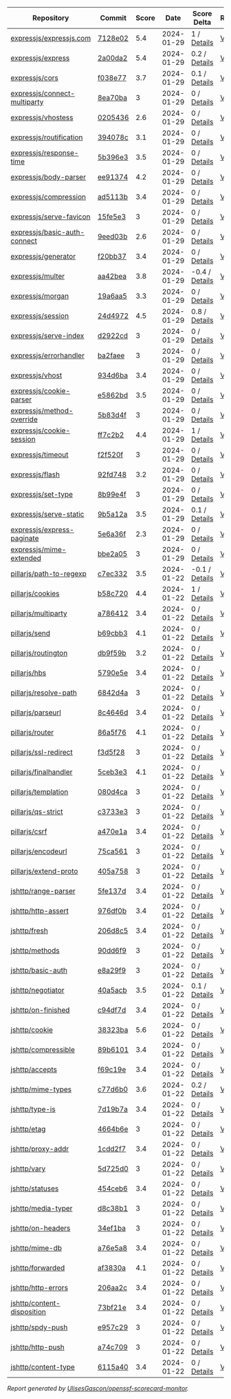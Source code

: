 <!-- OPENSSF-SCORECARD-MONITOR:START -->

| Repository | Commit | Score | Date | Score Delta | Report | StepSecurity |
| -- | -- | -- | -- | -- | -- | -- |
| [expressjs/expressjs.com](https://github.com/expressjs/expressjs.com) | [7128e02](https://github.com/expressjs/expressjs.com/commit/7128e0276ef264c0a729202723d6bde8ff92d8dc) | 5.4 | 2024-01-29 | 1 / [Details](https://kooltheba.github.io/openssf-scorecard-api-visualizer/#/projects/github.com/expressjs/expressjs.com/compare/22e1ae0e5c296f2999aaee2e6a11fde32bd7c4c5/7128e0276ef264c0a729202723d6bde8ff92d8dc) | [View](https://kooltheba.github.io/openssf-scorecard-api-visualizer/#/projects/github.com/expressjs/expressjs.com/commit/7128e0276ef264c0a729202723d6bde8ff92d8dc) | [Fix it](https://app.stepsecurity.io/securerepo?repo=expressjs/expressjs.com) |
| [expressjs/express](https://github.com/expressjs/express) | [2a00da2](https://github.com/expressjs/express/commit/2a00da2067b7017f769c9100205a2a5f267a884b) | 5.4 | 2024-01-29 | 0.2 / [Details](https://kooltheba.github.io/openssf-scorecard-api-visualizer/#/projects/github.com/expressjs/express/compare/2a00da2067b7017f769c9100205a2a5f267a884b/2a00da2067b7017f769c9100205a2a5f267a884b) | [View](https://kooltheba.github.io/openssf-scorecard-api-visualizer/#/projects/github.com/expressjs/express/commit/2a00da2067b7017f769c9100205a2a5f267a884b) | [Fix it](https://app.stepsecurity.io/securerepo?repo=expressjs/express) |
| [expressjs/cors](https://github.com/expressjs/cors) | [f038e77](https://github.com/expressjs/cors/commit/f038e7722838fd83935674aa8c5bf452766741fb) | 3.7 | 2024-01-29 | 0.1 / [Details](https://kooltheba.github.io/openssf-scorecard-api-visualizer/#/projects/github.com/expressjs/cors/compare/f038e7722838fd83935674aa8c5bf452766741fb/f038e7722838fd83935674aa8c5bf452766741fb) | [View](https://kooltheba.github.io/openssf-scorecard-api-visualizer/#/projects/github.com/expressjs/cors/commit/f038e7722838fd83935674aa8c5bf452766741fb) | [Fix it](https://app.stepsecurity.io/securerepo?repo=expressjs/cors) |
| [expressjs/connect-multiparty](https://github.com/expressjs/connect-multiparty) | [8ea70ba](https://github.com/expressjs/connect-multiparty/commit/8ea70ba187673075148d10d7aa80fc113177567a) | 3 | 2024-01-29 | 0 / [Details](https://kooltheba.github.io/openssf-scorecard-api-visualizer/#/projects/github.com/expressjs/connect-multiparty/compare/8ea70ba187673075148d10d7aa80fc113177567a/8ea70ba187673075148d10d7aa80fc113177567a) | [View](https://kooltheba.github.io/openssf-scorecard-api-visualizer/#/projects/github.com/expressjs/connect-multiparty/commit/8ea70ba187673075148d10d7aa80fc113177567a) | [Fix it](https://app.stepsecurity.io/securerepo?repo=expressjs/connect-multiparty) |
| [expressjs/vhostess](https://github.com/expressjs/vhostess) | [0205436](https://github.com/expressjs/vhostess/commit/0205436e583dab87309b4f1c4de8dc5def338021) | 2.6 | 2024-01-29 | 0 / [Details](https://kooltheba.github.io/openssf-scorecard-api-visualizer/#/projects/github.com/expressjs/vhostess/compare/0205436e583dab87309b4f1c4de8dc5def338021/0205436e583dab87309b4f1c4de8dc5def338021) | [View](https://kooltheba.github.io/openssf-scorecard-api-visualizer/#/projects/github.com/expressjs/vhostess/commit/0205436e583dab87309b4f1c4de8dc5def338021) | [Fix it](https://app.stepsecurity.io/securerepo?repo=expressjs/vhostess) |
| [expressjs/routification](https://github.com/expressjs/routification) | [394078c](https://github.com/expressjs/routification/commit/394078c1844be7dea9a6c9830490204b708e4422) | 3.1 | 2024-01-29 | 0 / [Details](https://kooltheba.github.io/openssf-scorecard-api-visualizer/#/projects/github.com/expressjs/routification/compare/394078c1844be7dea9a6c9830490204b708e4422/394078c1844be7dea9a6c9830490204b708e4422) | [View](https://kooltheba.github.io/openssf-scorecard-api-visualizer/#/projects/github.com/expressjs/routification/commit/394078c1844be7dea9a6c9830490204b708e4422) | [Fix it](https://app.stepsecurity.io/securerepo?repo=expressjs/routification) |
| [expressjs/response-time](https://github.com/expressjs/response-time) | [5b396e3](https://github.com/expressjs/response-time/commit/5b396e3c87420bdc5a1bd283495de54d4ded4abf) | 3.5 | 2024-01-29 | 0 / [Details](https://kooltheba.github.io/openssf-scorecard-api-visualizer/#/projects/github.com/expressjs/response-time/compare/5b396e3c87420bdc5a1bd283495de54d4ded4abf/5b396e3c87420bdc5a1bd283495de54d4ded4abf) | [View](https://kooltheba.github.io/openssf-scorecard-api-visualizer/#/projects/github.com/expressjs/response-time/commit/5b396e3c87420bdc5a1bd283495de54d4ded4abf) | [Fix it](https://app.stepsecurity.io/securerepo?repo=expressjs/response-time) |
| [expressjs/body-parser](https://github.com/expressjs/body-parser) | [ee91374](https://github.com/expressjs/body-parser/commit/ee91374eae1555af679550b1d2fb5697d9924109) | 4.2 | 2024-01-29 | 0 / [Details](https://kooltheba.github.io/openssf-scorecard-api-visualizer/#/projects/github.com/expressjs/body-parser/compare/ee91374eae1555af679550b1d2fb5697d9924109/ee91374eae1555af679550b1d2fb5697d9924109) | [View](https://kooltheba.github.io/openssf-scorecard-api-visualizer/#/projects/github.com/expressjs/body-parser/commit/ee91374eae1555af679550b1d2fb5697d9924109) | [Fix it](https://app.stepsecurity.io/securerepo?repo=expressjs/body-parser) |
| [expressjs/compression](https://github.com/expressjs/compression) | [ad5113b](https://github.com/expressjs/compression/commit/ad5113b98cafe1382a0ece30bb4673707ac59ce7) | 3.4 | 2024-01-29 | 0 / [Details](https://kooltheba.github.io/openssf-scorecard-api-visualizer/#/projects/github.com/expressjs/compression/compare/ad5113b98cafe1382a0ece30bb4673707ac59ce7/ad5113b98cafe1382a0ece30bb4673707ac59ce7) | [View](https://kooltheba.github.io/openssf-scorecard-api-visualizer/#/projects/github.com/expressjs/compression/commit/ad5113b98cafe1382a0ece30bb4673707ac59ce7) | [Fix it](https://app.stepsecurity.io/securerepo?repo=expressjs/compression) |
| [expressjs/serve-favicon](https://github.com/expressjs/serve-favicon) | [15fe5e3](https://github.com/expressjs/serve-favicon/commit/15fe5e3837cef1e88cb4d1112bc2a23674b4834b) | 3 | 2024-01-29 | 0 / [Details](https://kooltheba.github.io/openssf-scorecard-api-visualizer/#/projects/github.com/expressjs/serve-favicon/compare/15fe5e3837cef1e88cb4d1112bc2a23674b4834b/15fe5e3837cef1e88cb4d1112bc2a23674b4834b) | [View](https://kooltheba.github.io/openssf-scorecard-api-visualizer/#/projects/github.com/expressjs/serve-favicon/commit/15fe5e3837cef1e88cb4d1112bc2a23674b4834b) | [Fix it](https://app.stepsecurity.io/securerepo?repo=expressjs/serve-favicon) |
| [expressjs/basic-auth-connect](https://github.com/expressjs/basic-auth-connect) | [9eed03b](https://github.com/expressjs/basic-auth-connect/commit/9eed03bf5edd5fb730d07cc5af0875d4dcf8bd19) | 2.6 | 2024-01-29 | 0 / [Details](https://kooltheba.github.io/openssf-scorecard-api-visualizer/#/projects/github.com/expressjs/basic-auth-connect/compare/9eed03bf5edd5fb730d07cc5af0875d4dcf8bd19/9eed03bf5edd5fb730d07cc5af0875d4dcf8bd19) | [View](https://kooltheba.github.io/openssf-scorecard-api-visualizer/#/projects/github.com/expressjs/basic-auth-connect/commit/9eed03bf5edd5fb730d07cc5af0875d4dcf8bd19) | [Fix it](https://app.stepsecurity.io/securerepo?repo=expressjs/basic-auth-connect) |
| [expressjs/generator](https://github.com/expressjs/generator) | [f20bb37](https://github.com/expressjs/generator/commit/f20bb379dd5bfb6e0f29996de83a271827c396d0) | 3.4 | 2024-01-29 | 0 / [Details](https://kooltheba.github.io/openssf-scorecard-api-visualizer/#/projects/github.com/expressjs/generator/compare/f20bb379dd5bfb6e0f29996de83a271827c396d0/f20bb379dd5bfb6e0f29996de83a271827c396d0) | [View](https://kooltheba.github.io/openssf-scorecard-api-visualizer/#/projects/github.com/expressjs/generator/commit/f20bb379dd5bfb6e0f29996de83a271827c396d0) | [Fix it](https://app.stepsecurity.io/securerepo?repo=expressjs/generator) |
| [expressjs/multer](https://github.com/expressjs/multer) | [aa42bea](https://github.com/expressjs/multer/commit/aa42bea6ac7d0cb8fcb279b15a7278cda805dc63) | 3.8 | 2024-01-29 | -0.4 / [Details](https://kooltheba.github.io/openssf-scorecard-api-visualizer/#/projects/github.com/expressjs/multer/compare/aa42bea6ac7d0cb8fcb279b15a7278cda805dc63/aa42bea6ac7d0cb8fcb279b15a7278cda805dc63) | [View](https://kooltheba.github.io/openssf-scorecard-api-visualizer/#/projects/github.com/expressjs/multer/commit/aa42bea6ac7d0cb8fcb279b15a7278cda805dc63) | [Fix it](https://app.stepsecurity.io/securerepo?repo=expressjs/multer) |
| [expressjs/morgan](https://github.com/expressjs/morgan) | [19a6aa5](https://github.com/expressjs/morgan/commit/19a6aa5369220b522e9dac007975ee66b1c38283) | 3.3 | 2024-01-29 | 0 / [Details](https://kooltheba.github.io/openssf-scorecard-api-visualizer/#/projects/github.com/expressjs/morgan/compare/19a6aa5369220b522e9dac007975ee66b1c38283/19a6aa5369220b522e9dac007975ee66b1c38283) | [View](https://kooltheba.github.io/openssf-scorecard-api-visualizer/#/projects/github.com/expressjs/morgan/commit/19a6aa5369220b522e9dac007975ee66b1c38283) | [Fix it](https://app.stepsecurity.io/securerepo?repo=expressjs/morgan) |
| [expressjs/session](https://github.com/expressjs/session) | [24d4972](https://github.com/expressjs/session/commit/24d4972764d2c962f806c38357f257cf97081009) | 4.5 | 2024-01-29 | 0.8 / [Details](https://kooltheba.github.io/openssf-scorecard-api-visualizer/#/projects/github.com/expressjs/session/compare/1010fadc2f071ddf2add94235d72224cf65159c6/24d4972764d2c962f806c38357f257cf97081009) | [View](https://kooltheba.github.io/openssf-scorecard-api-visualizer/#/projects/github.com/expressjs/session/commit/24d4972764d2c962f806c38357f257cf97081009) | [Fix it](https://app.stepsecurity.io/securerepo?repo=expressjs/session) |
| [expressjs/serve-index](https://github.com/expressjs/serve-index) | [d2922cd](https://github.com/expressjs/serve-index/commit/d2922cd872f8038d4d4c60d936954c35200cfbad) | 3 | 2024-01-29 | 0 / [Details](https://kooltheba.github.io/openssf-scorecard-api-visualizer/#/projects/github.com/expressjs/serve-index/compare/d2922cd872f8038d4d4c60d936954c35200cfbad/d2922cd872f8038d4d4c60d936954c35200cfbad) | [View](https://kooltheba.github.io/openssf-scorecard-api-visualizer/#/projects/github.com/expressjs/serve-index/commit/d2922cd872f8038d4d4c60d936954c35200cfbad) | [Fix it](https://app.stepsecurity.io/securerepo?repo=expressjs/serve-index) |
| [expressjs/errorhandler](https://github.com/expressjs/errorhandler) | [ba2faee](https://github.com/expressjs/errorhandler/commit/ba2faeec66e8feaa8028c2adeb45b9ca03b70664) | 3 | 2024-01-29 | 0 / [Details](https://kooltheba.github.io/openssf-scorecard-api-visualizer/#/projects/github.com/expressjs/errorhandler/compare/ba2faeec66e8feaa8028c2adeb45b9ca03b70664/ba2faeec66e8feaa8028c2adeb45b9ca03b70664) | [View](https://kooltheba.github.io/openssf-scorecard-api-visualizer/#/projects/github.com/expressjs/errorhandler/commit/ba2faeec66e8feaa8028c2adeb45b9ca03b70664) | [Fix it](https://app.stepsecurity.io/securerepo?repo=expressjs/errorhandler) |
| [expressjs/vhost](https://github.com/expressjs/vhost) | [934d6ba](https://github.com/expressjs/vhost/commit/934d6ba704eaa0e42033d274044182ce5cb8bd76) | 3.4 | 2024-01-29 | 0 / [Details](https://kooltheba.github.io/openssf-scorecard-api-visualizer/#/projects/github.com/expressjs/vhost/compare/934d6ba704eaa0e42033d274044182ce5cb8bd76/934d6ba704eaa0e42033d274044182ce5cb8bd76) | [View](https://kooltheba.github.io/openssf-scorecard-api-visualizer/#/projects/github.com/expressjs/vhost/commit/934d6ba704eaa0e42033d274044182ce5cb8bd76) | [Fix it](https://app.stepsecurity.io/securerepo?repo=expressjs/vhost) |
| [expressjs/cookie-parser](https://github.com/expressjs/cookie-parser) | [e5862bd](https://github.com/expressjs/cookie-parser/commit/e5862bdb0c1130450a5b50bc07719becf0ab8c81) | 3.5 | 2024-01-29 | 0 / [Details](https://kooltheba.github.io/openssf-scorecard-api-visualizer/#/projects/github.com/expressjs/cookie-parser/compare/e5862bdb0c1130450a5b50bc07719becf0ab8c81/e5862bdb0c1130450a5b50bc07719becf0ab8c81) | [View](https://kooltheba.github.io/openssf-scorecard-api-visualizer/#/projects/github.com/expressjs/cookie-parser/commit/e5862bdb0c1130450a5b50bc07719becf0ab8c81) | [Fix it](https://app.stepsecurity.io/securerepo?repo=expressjs/cookie-parser) |
| [expressjs/method-override](https://github.com/expressjs/method-override) | [5b83d4f](https://github.com/expressjs/method-override/commit/5b83d4f0dc3db414df6c7e4a5da93dec170153de) | 3 | 2024-01-29 | 0 / [Details](https://kooltheba.github.io/openssf-scorecard-api-visualizer/#/projects/github.com/expressjs/method-override/compare/5b83d4f0dc3db414df6c7e4a5da93dec170153de/5b83d4f0dc3db414df6c7e4a5da93dec170153de) | [View](https://kooltheba.github.io/openssf-scorecard-api-visualizer/#/projects/github.com/expressjs/method-override/commit/5b83d4f0dc3db414df6c7e4a5da93dec170153de) | [Fix it](https://app.stepsecurity.io/securerepo?repo=expressjs/method-override) |
| [expressjs/cookie-session](https://github.com/expressjs/cookie-session) | [ff7c2b2](https://github.com/expressjs/cookie-session/commit/ff7c2b2a9ec223632f83b0eb67a1bd2498d044bd) | 4.4 | 2024-01-29 | 1 / [Details](https://kooltheba.github.io/openssf-scorecard-api-visualizer/#/projects/github.com/expressjs/cookie-session/compare/ff64e84ea38f94ed7cfa683392d083b680e5e728/ff7c2b2a9ec223632f83b0eb67a1bd2498d044bd) | [View](https://kooltheba.github.io/openssf-scorecard-api-visualizer/#/projects/github.com/expressjs/cookie-session/commit/ff7c2b2a9ec223632f83b0eb67a1bd2498d044bd) | [Fix it](https://app.stepsecurity.io/securerepo?repo=expressjs/cookie-session) |
| [expressjs/timeout](https://github.com/expressjs/timeout) | [f2f520f](https://github.com/expressjs/timeout/commit/f2f520f335f2f2ae255d4778e908e8d38e3a4e68) | 3 | 2024-01-29 | 0 / [Details](https://kooltheba.github.io/openssf-scorecard-api-visualizer/#/projects/github.com/expressjs/timeout/compare/f2f520f335f2f2ae255d4778e908e8d38e3a4e68/f2f520f335f2f2ae255d4778e908e8d38e3a4e68) | [View](https://kooltheba.github.io/openssf-scorecard-api-visualizer/#/projects/github.com/expressjs/timeout/commit/f2f520f335f2f2ae255d4778e908e8d38e3a4e68) | [Fix it](https://app.stepsecurity.io/securerepo?repo=expressjs/timeout) |
| [expressjs/flash](https://github.com/expressjs/flash) | [92fd748](https://github.com/expressjs/flash/commit/92fd748feb60c9a277622ce75ef7091735796af9) | 3.2 | 2024-01-29 | 0 / [Details](https://kooltheba.github.io/openssf-scorecard-api-visualizer/#/projects/github.com/expressjs/flash/compare/92fd748feb60c9a277622ce75ef7091735796af9/92fd748feb60c9a277622ce75ef7091735796af9) | [View](https://kooltheba.github.io/openssf-scorecard-api-visualizer/#/projects/github.com/expressjs/flash/commit/92fd748feb60c9a277622ce75ef7091735796af9) | [Fix it](https://app.stepsecurity.io/securerepo?repo=expressjs/flash) |
| [expressjs/set-type](https://github.com/expressjs/set-type) | [8b99e4f](https://github.com/expressjs/set-type/commit/8b99e4f2719b53974e15ad88e267ba08b569f65f) | 3 | 2024-01-29 | 0 / [Details](https://kooltheba.github.io/openssf-scorecard-api-visualizer/#/projects/github.com/expressjs/set-type/compare/8b99e4f2719b53974e15ad88e267ba08b569f65f/8b99e4f2719b53974e15ad88e267ba08b569f65f) | [View](https://kooltheba.github.io/openssf-scorecard-api-visualizer/#/projects/github.com/expressjs/set-type/commit/8b99e4f2719b53974e15ad88e267ba08b569f65f) | [Fix it](https://app.stepsecurity.io/securerepo?repo=expressjs/set-type) |
| [expressjs/serve-static](https://github.com/expressjs/serve-static) | [9b5a12a](https://github.com/expressjs/serve-static/commit/9b5a12a76f4d70530d2d2a8c7742e9158ed3c0a4) | 3.5 | 2024-01-29 | 0.1 / [Details](https://kooltheba.github.io/openssf-scorecard-api-visualizer/#/projects/github.com/expressjs/serve-static/compare/9b5a12a76f4d70530d2d2a8c7742e9158ed3c0a4/9b5a12a76f4d70530d2d2a8c7742e9158ed3c0a4) | [View](https://kooltheba.github.io/openssf-scorecard-api-visualizer/#/projects/github.com/expressjs/serve-static/commit/9b5a12a76f4d70530d2d2a8c7742e9158ed3c0a4) | [Fix it](https://app.stepsecurity.io/securerepo?repo=expressjs/serve-static) |
| [expressjs/express-paginate](https://github.com/expressjs/express-paginate) | [5e6a36f](https://github.com/expressjs/express-paginate/commit/5e6a36f1d21f1af2a29ab9b1dd5fae9a604dd78c) | 2.3 | 2024-01-29 | 0 / [Details](https://kooltheba.github.io/openssf-scorecard-api-visualizer/#/projects/github.com/expressjs/express-paginate/compare/5e6a36f1d21f1af2a29ab9b1dd5fae9a604dd78c/5e6a36f1d21f1af2a29ab9b1dd5fae9a604dd78c) | [View](https://kooltheba.github.io/openssf-scorecard-api-visualizer/#/projects/github.com/expressjs/express-paginate/commit/5e6a36f1d21f1af2a29ab9b1dd5fae9a604dd78c) | [Fix it](https://app.stepsecurity.io/securerepo?repo=expressjs/express-paginate) |
| [expressjs/mime-extended](https://github.com/expressjs/mime-extended) | [bbe2a05](https://github.com/expressjs/mime-extended/commit/bbe2a050014cf83a7ae9d1b28ff85bac9e1fdb53) | 3 | 2024-01-29 | 0 / [Details](https://kooltheba.github.io/openssf-scorecard-api-visualizer/#/projects/github.com/expressjs/mime-extended/compare/bbe2a050014cf83a7ae9d1b28ff85bac9e1fdb53/bbe2a050014cf83a7ae9d1b28ff85bac9e1fdb53) | [View](https://kooltheba.github.io/openssf-scorecard-api-visualizer/#/projects/github.com/expressjs/mime-extended/commit/bbe2a050014cf83a7ae9d1b28ff85bac9e1fdb53) | [Fix it](https://app.stepsecurity.io/securerepo?repo=expressjs/mime-extended) |
| [pillarjs/path-to-regexp](https://github.com/pillarjs/path-to-regexp) | [c7ec332](https://github.com/pillarjs/path-to-regexp/commit/c7ec332e87d8560673884d5629e1cb23cb03cb87) | 3.5 | 2024-01-22 | -0.1 / [Details](https://kooltheba.github.io/openssf-scorecard-api-visualizer/#/projects/github.com/pillarjs/path-to-regexp/compare/c7ec332e87d8560673884d5629e1cb23cb03cb87/c7ec332e87d8560673884d5629e1cb23cb03cb87) | [View](https://kooltheba.github.io/openssf-scorecard-api-visualizer/#/projects/github.com/pillarjs/path-to-regexp/commit/c7ec332e87d8560673884d5629e1cb23cb03cb87) | [Fix it](https://app.stepsecurity.io/securerepo?repo=pillarjs/path-to-regexp) |
| [pillarjs/cookies](https://github.com/pillarjs/cookies) | [b58c720](https://github.com/pillarjs/cookies/commit/b58c7207bb80a900f8db527bc847b4e0a8d49009) | 4.4 | 2024-01-22 | 1 / [Details](https://kooltheba.github.io/openssf-scorecard-api-visualizer/#/projects/github.com/pillarjs/cookies/compare/98a7556ef73bf376b26d51a416ae2b4645f34cd7/b58c7207bb80a900f8db527bc847b4e0a8d49009) | [View](https://kooltheba.github.io/openssf-scorecard-api-visualizer/#/projects/github.com/pillarjs/cookies/commit/b58c7207bb80a900f8db527bc847b4e0a8d49009) | [Fix it](https://app.stepsecurity.io/securerepo?repo=pillarjs/cookies) |
| [pillarjs/multiparty](https://github.com/pillarjs/multiparty) | [a786412](https://github.com/pillarjs/multiparty/commit/a786412b1c959cd2fef9190f778f599a8c059f3a) | 3.4 | 2024-01-22 | 0 / [Details](https://kooltheba.github.io/openssf-scorecard-api-visualizer/#/projects/github.com/pillarjs/multiparty/compare/a786412b1c959cd2fef9190f778f599a8c059f3a/a786412b1c959cd2fef9190f778f599a8c059f3a) | [View](https://kooltheba.github.io/openssf-scorecard-api-visualizer/#/projects/github.com/pillarjs/multiparty/commit/a786412b1c959cd2fef9190f778f599a8c059f3a) | [Fix it](https://app.stepsecurity.io/securerepo?repo=pillarjs/multiparty) |
| [pillarjs/send](https://github.com/pillarjs/send) | [b69cbb3](https://github.com/pillarjs/send/commit/b69cbb3dc4c09c37917d08a4c13fcd1bac97ade5) | 4.1 | 2024-01-22 | 0 / [Details](https://kooltheba.github.io/openssf-scorecard-api-visualizer/#/projects/github.com/pillarjs/send/compare/b69cbb3dc4c09c37917d08a4c13fcd1bac97ade5/b69cbb3dc4c09c37917d08a4c13fcd1bac97ade5) | [View](https://kooltheba.github.io/openssf-scorecard-api-visualizer/#/projects/github.com/pillarjs/send/commit/b69cbb3dc4c09c37917d08a4c13fcd1bac97ade5) | [Fix it](https://app.stepsecurity.io/securerepo?repo=pillarjs/send) |
| [pillarjs/routington](https://github.com/pillarjs/routington) | [db9f59b](https://github.com/pillarjs/routington/commit/db9f59bf21cb2a5f2f9cb8e3215edbf4654d0faa) | 3.2 | 2024-01-22 | 0 / [Details](https://kooltheba.github.io/openssf-scorecard-api-visualizer/#/projects/github.com/pillarjs/routington/compare/db9f59bf21cb2a5f2f9cb8e3215edbf4654d0faa/db9f59bf21cb2a5f2f9cb8e3215edbf4654d0faa) | [View](https://kooltheba.github.io/openssf-scorecard-api-visualizer/#/projects/github.com/pillarjs/routington/commit/db9f59bf21cb2a5f2f9cb8e3215edbf4654d0faa) | [Fix it](https://app.stepsecurity.io/securerepo?repo=pillarjs/routington) |
| [pillarjs/hbs](https://github.com/pillarjs/hbs) | [5790e5e](https://github.com/pillarjs/hbs/commit/5790e5e1debc3990ee17b9cb26edfb95ac75ae41) | 3.4 | 2024-01-22 | 0 / [Details](https://kooltheba.github.io/openssf-scorecard-api-visualizer/#/projects/github.com/pillarjs/hbs/compare/5790e5e1debc3990ee17b9cb26edfb95ac75ae41/5790e5e1debc3990ee17b9cb26edfb95ac75ae41) | [View](https://kooltheba.github.io/openssf-scorecard-api-visualizer/#/projects/github.com/pillarjs/hbs/commit/5790e5e1debc3990ee17b9cb26edfb95ac75ae41) | [Fix it](https://app.stepsecurity.io/securerepo?repo=pillarjs/hbs) |
| [pillarjs/resolve-path](https://github.com/pillarjs/resolve-path) | [6842d4a](https://github.com/pillarjs/resolve-path/commit/6842d4a5ffaca3bb4b80c136ff47dd3a6a6c420c) | 3 | 2024-01-22 | 0 / [Details](https://kooltheba.github.io/openssf-scorecard-api-visualizer/#/projects/github.com/pillarjs/resolve-path/compare/6842d4a5ffaca3bb4b80c136ff47dd3a6a6c420c/6842d4a5ffaca3bb4b80c136ff47dd3a6a6c420c) | [View](https://kooltheba.github.io/openssf-scorecard-api-visualizer/#/projects/github.com/pillarjs/resolve-path/commit/6842d4a5ffaca3bb4b80c136ff47dd3a6a6c420c) | [Fix it](https://app.stepsecurity.io/securerepo?repo=pillarjs/resolve-path) |
| [pillarjs/parseurl](https://github.com/pillarjs/parseurl) | [8c4646d](https://github.com/pillarjs/parseurl/commit/8c4646db401673554228635b40fe104b0ed18fae) | 3.4 | 2024-01-22 | 0 / [Details](https://kooltheba.github.io/openssf-scorecard-api-visualizer/#/projects/github.com/pillarjs/parseurl/compare/8c4646db401673554228635b40fe104b0ed18fae/8c4646db401673554228635b40fe104b0ed18fae) | [View](https://kooltheba.github.io/openssf-scorecard-api-visualizer/#/projects/github.com/pillarjs/parseurl/commit/8c4646db401673554228635b40fe104b0ed18fae) | [Fix it](https://app.stepsecurity.io/securerepo?repo=pillarjs/parseurl) |
| [pillarjs/router](https://github.com/pillarjs/router) | [86a5f76](https://github.com/pillarjs/router/commit/86a5f765838d863419c75e80a4f1dda9759657b7) | 4.1 | 2024-01-22 | 0 / [Details](https://kooltheba.github.io/openssf-scorecard-api-visualizer/#/projects/github.com/pillarjs/router/compare/86a5f765838d863419c75e80a4f1dda9759657b7/86a5f765838d863419c75e80a4f1dda9759657b7) | [View](https://kooltheba.github.io/openssf-scorecard-api-visualizer/#/projects/github.com/pillarjs/router/commit/86a5f765838d863419c75e80a4f1dda9759657b7) | [Fix it](https://app.stepsecurity.io/securerepo?repo=pillarjs/router) |
| [pillarjs/ssl-redirect](https://github.com/pillarjs/ssl-redirect) | [f3d5f28](https://github.com/pillarjs/ssl-redirect/commit/f3d5f286c795c7a04a5eddc92a8841c1e5fe57e2) | 3 | 2024-01-22 | 0 / [Details](https://kooltheba.github.io/openssf-scorecard-api-visualizer/#/projects/github.com/pillarjs/ssl-redirect/compare/f3d5f286c795c7a04a5eddc92a8841c1e5fe57e2/f3d5f286c795c7a04a5eddc92a8841c1e5fe57e2) | [View](https://kooltheba.github.io/openssf-scorecard-api-visualizer/#/projects/github.com/pillarjs/ssl-redirect/commit/f3d5f286c795c7a04a5eddc92a8841c1e5fe57e2) | [Fix it](https://app.stepsecurity.io/securerepo?repo=pillarjs/ssl-redirect) |
| [pillarjs/finalhandler](https://github.com/pillarjs/finalhandler) | [5ceb3e3](https://github.com/pillarjs/finalhandler/commit/5ceb3e3e2482404cb71e9810bd10a422fe748f20) | 4.1 | 2024-01-22 | 0 / [Details](https://kooltheba.github.io/openssf-scorecard-api-visualizer/#/projects/github.com/pillarjs/finalhandler/compare/5ceb3e3e2482404cb71e9810bd10a422fe748f20/5ceb3e3e2482404cb71e9810bd10a422fe748f20) | [View](https://kooltheba.github.io/openssf-scorecard-api-visualizer/#/projects/github.com/pillarjs/finalhandler/commit/5ceb3e3e2482404cb71e9810bd10a422fe748f20) | [Fix it](https://app.stepsecurity.io/securerepo?repo=pillarjs/finalhandler) |
| [pillarjs/templation](https://github.com/pillarjs/templation) | [080d4ca](https://github.com/pillarjs/templation/commit/080d4ca68dadb7c4b469cf887729a9c59e026946) | 3 | 2024-01-22 | 0 / [Details](https://kooltheba.github.io/openssf-scorecard-api-visualizer/#/projects/github.com/pillarjs/templation/compare/080d4ca68dadb7c4b469cf887729a9c59e026946/080d4ca68dadb7c4b469cf887729a9c59e026946) | [View](https://kooltheba.github.io/openssf-scorecard-api-visualizer/#/projects/github.com/pillarjs/templation/commit/080d4ca68dadb7c4b469cf887729a9c59e026946) | [Fix it](https://app.stepsecurity.io/securerepo?repo=pillarjs/templation) |
| [pillarjs/qs-strict](https://github.com/pillarjs/qs-strict) | [c3733e3](https://github.com/pillarjs/qs-strict/commit/c3733e39af50c4b52922e93252b765d1e5da54de) | 3 | 2024-01-22 | 0 / [Details](https://kooltheba.github.io/openssf-scorecard-api-visualizer/#/projects/github.com/pillarjs/qs-strict/compare/c3733e39af50c4b52922e93252b765d1e5da54de/c3733e39af50c4b52922e93252b765d1e5da54de) | [View](https://kooltheba.github.io/openssf-scorecard-api-visualizer/#/projects/github.com/pillarjs/qs-strict/commit/c3733e39af50c4b52922e93252b765d1e5da54de) | [Fix it](https://app.stepsecurity.io/securerepo?repo=pillarjs/qs-strict) |
| [pillarjs/csrf](https://github.com/pillarjs/csrf) | [a470e1a](https://github.com/pillarjs/csrf/commit/a470e1a6f789f2d8648301b23f22874559309e3a) | 3.4 | 2024-01-22 | 0 / [Details](https://kooltheba.github.io/openssf-scorecard-api-visualizer/#/projects/github.com/pillarjs/csrf/compare/a470e1a6f789f2d8648301b23f22874559309e3a/a470e1a6f789f2d8648301b23f22874559309e3a) | [View](https://kooltheba.github.io/openssf-scorecard-api-visualizer/#/projects/github.com/pillarjs/csrf/commit/a470e1a6f789f2d8648301b23f22874559309e3a) | [Fix it](https://app.stepsecurity.io/securerepo?repo=pillarjs/csrf) |
| [pillarjs/encodeurl](https://github.com/pillarjs/encodeurl) | [75ca561](https://github.com/pillarjs/encodeurl/commit/75ca5615c322ce8ee626e1c4de4d65f6e7d489f6) | 3 | 2024-01-22 | 0 / [Details](https://kooltheba.github.io/openssf-scorecard-api-visualizer/#/projects/github.com/pillarjs/encodeurl/compare/75ca5615c322ce8ee626e1c4de4d65f6e7d489f6/75ca5615c322ce8ee626e1c4de4d65f6e7d489f6) | [View](https://kooltheba.github.io/openssf-scorecard-api-visualizer/#/projects/github.com/pillarjs/encodeurl/commit/75ca5615c322ce8ee626e1c4de4d65f6e7d489f6) | [Fix it](https://app.stepsecurity.io/securerepo?repo=pillarjs/encodeurl) |
| [pillarjs/extend-proto](https://github.com/pillarjs/extend-proto) | [405a758](https://github.com/pillarjs/extend-proto/commit/405a758829149480e6b2e9ba5e57d929587a1d7f) | 3 | 2024-01-22 | 0 / [Details](https://kooltheba.github.io/openssf-scorecard-api-visualizer/#/projects/github.com/pillarjs/extend-proto/compare/405a758829149480e6b2e9ba5e57d929587a1d7f/405a758829149480e6b2e9ba5e57d929587a1d7f) | [View](https://kooltheba.github.io/openssf-scorecard-api-visualizer/#/projects/github.com/pillarjs/extend-proto/commit/405a758829149480e6b2e9ba5e57d929587a1d7f) | [Fix it](https://app.stepsecurity.io/securerepo?repo=pillarjs/extend-proto) |
| [jshttp/range-parser](https://github.com/jshttp/range-parser) | [5fe137d](https://github.com/jshttp/range-parser/commit/5fe137dbf0b4ab6e887207895a839d1a0e4d6036) | 3.4 | 2024-01-22 | 0 / [Details](https://kooltheba.github.io/openssf-scorecard-api-visualizer/#/projects/github.com/jshttp/range-parser/compare/5fe137dbf0b4ab6e887207895a839d1a0e4d6036/5fe137dbf0b4ab6e887207895a839d1a0e4d6036) | [View](https://kooltheba.github.io/openssf-scorecard-api-visualizer/#/projects/github.com/jshttp/range-parser/commit/5fe137dbf0b4ab6e887207895a839d1a0e4d6036) | [Fix it](https://app.stepsecurity.io/securerepo?repo=jshttp/range-parser) |
| [jshttp/http-assert](https://github.com/jshttp/http-assert) | [976df0b](https://github.com/jshttp/http-assert/commit/976df0b5017be9ee53d8d17ff0d2c03aa8b689e4) | 3.4 | 2024-01-22 | 0 / [Details](https://kooltheba.github.io/openssf-scorecard-api-visualizer/#/projects/github.com/jshttp/http-assert/compare/976df0b5017be9ee53d8d17ff0d2c03aa8b689e4/976df0b5017be9ee53d8d17ff0d2c03aa8b689e4) | [View](https://kooltheba.github.io/openssf-scorecard-api-visualizer/#/projects/github.com/jshttp/http-assert/commit/976df0b5017be9ee53d8d17ff0d2c03aa8b689e4) | [Fix it](https://app.stepsecurity.io/securerepo?repo=jshttp/http-assert) |
| [jshttp/fresh](https://github.com/jshttp/fresh) | [206d8c5](https://github.com/jshttp/fresh/commit/206d8c5dbe5022d05f5473481852e393bbb2194e) | 3.4 | 2024-01-22 | 0 / [Details](https://kooltheba.github.io/openssf-scorecard-api-visualizer/#/projects/github.com/jshttp/fresh/compare/206d8c5dbe5022d05f5473481852e393bbb2194e/206d8c5dbe5022d05f5473481852e393bbb2194e) | [View](https://kooltheba.github.io/openssf-scorecard-api-visualizer/#/projects/github.com/jshttp/fresh/commit/206d8c5dbe5022d05f5473481852e393bbb2194e) | [Fix it](https://app.stepsecurity.io/securerepo?repo=jshttp/fresh) |
| [jshttp/methods](https://github.com/jshttp/methods) | [90dd6f9](https://github.com/jshttp/methods/commit/90dd6f9a046fffaf158287cb19eee686d17e7cde) | 3 | 2024-01-22 | 0 / [Details](https://kooltheba.github.io/openssf-scorecard-api-visualizer/#/projects/github.com/jshttp/methods/compare/90dd6f9a046fffaf158287cb19eee686d17e7cde/90dd6f9a046fffaf158287cb19eee686d17e7cde) | [View](https://kooltheba.github.io/openssf-scorecard-api-visualizer/#/projects/github.com/jshttp/methods/commit/90dd6f9a046fffaf158287cb19eee686d17e7cde) | [Fix it](https://app.stepsecurity.io/securerepo?repo=jshttp/methods) |
| [jshttp/basic-auth](https://github.com/jshttp/basic-auth) | [e8a29f9](https://github.com/jshttp/basic-auth/commit/e8a29f94dc7c05b5858b08090386338af010ce49) | 3 | 2024-01-22 | 0 / [Details](https://kooltheba.github.io/openssf-scorecard-api-visualizer/#/projects/github.com/jshttp/basic-auth/compare/e8a29f94dc7c05b5858b08090386338af010ce49/e8a29f94dc7c05b5858b08090386338af010ce49) | [View](https://kooltheba.github.io/openssf-scorecard-api-visualizer/#/projects/github.com/jshttp/basic-auth/commit/e8a29f94dc7c05b5858b08090386338af010ce49) | [Fix it](https://app.stepsecurity.io/securerepo?repo=jshttp/basic-auth) |
| [jshttp/negotiator](https://github.com/jshttp/negotiator) | [40a5acb](https://github.com/jshttp/negotiator/commit/40a5acb0c878cca951bc44d1d9e2ab1f90ae813e) | 3.5 | 2024-01-22 | 0.1 / [Details](https://kooltheba.github.io/openssf-scorecard-api-visualizer/#/projects/github.com/jshttp/negotiator/compare/40a5acb0c878cca951bc44d1d9e2ab1f90ae813e/40a5acb0c878cca951bc44d1d9e2ab1f90ae813e) | [View](https://kooltheba.github.io/openssf-scorecard-api-visualizer/#/projects/github.com/jshttp/negotiator/commit/40a5acb0c878cca951bc44d1d9e2ab1f90ae813e) | [Fix it](https://app.stepsecurity.io/securerepo?repo=jshttp/negotiator) |
| [jshttp/on-finished](https://github.com/jshttp/on-finished) | [c94df7d](https://github.com/jshttp/on-finished/commit/c94df7d1692539d2504ccf46ceea8e8913ebe0a0) | 3.4 | 2024-01-22 | 0 / [Details](https://kooltheba.github.io/openssf-scorecard-api-visualizer/#/projects/github.com/jshttp/on-finished/compare/c94df7d1692539d2504ccf46ceea8e8913ebe0a0/c94df7d1692539d2504ccf46ceea8e8913ebe0a0) | [View](https://kooltheba.github.io/openssf-scorecard-api-visualizer/#/projects/github.com/jshttp/on-finished/commit/c94df7d1692539d2504ccf46ceea8e8913ebe0a0) | [Fix it](https://app.stepsecurity.io/securerepo?repo=jshttp/on-finished) |
| [jshttp/cookie](https://github.com/jshttp/cookie) | [38323ba](https://github.com/jshttp/cookie/commit/38323bad3aa04bce840103ff6075bc05cc0bf884) | 5.6 | 2024-01-22 | 0 / [Details](https://kooltheba.github.io/openssf-scorecard-api-visualizer/#/projects/github.com/jshttp/cookie/compare/38323bad3aa04bce840103ff6075bc05cc0bf884/38323bad3aa04bce840103ff6075bc05cc0bf884) | [View](https://kooltheba.github.io/openssf-scorecard-api-visualizer/#/projects/github.com/jshttp/cookie/commit/38323bad3aa04bce840103ff6075bc05cc0bf884) | [Fix it](https://app.stepsecurity.io/securerepo?repo=jshttp/cookie) |
| [jshttp/compressible](https://github.com/jshttp/compressible) | [89b6101](https://github.com/jshttp/compressible/commit/89b61014fb82f0c64b42acef12d161dee48fb58e) | 3.4 | 2024-01-22 | 0 / [Details](https://kooltheba.github.io/openssf-scorecard-api-visualizer/#/projects/github.com/jshttp/compressible/compare/89b61014fb82f0c64b42acef12d161dee48fb58e/89b61014fb82f0c64b42acef12d161dee48fb58e) | [View](https://kooltheba.github.io/openssf-scorecard-api-visualizer/#/projects/github.com/jshttp/compressible/commit/89b61014fb82f0c64b42acef12d161dee48fb58e) | [Fix it](https://app.stepsecurity.io/securerepo?repo=jshttp/compressible) |
| [jshttp/accepts](https://github.com/jshttp/accepts) | [f69c19e](https://github.com/jshttp/accepts/commit/f69c19e459bd501e59fb0b1a40b7471bb578113a) | 3.4 | 2024-01-22 | 0 / [Details](https://kooltheba.github.io/openssf-scorecard-api-visualizer/#/projects/github.com/jshttp/accepts/compare/f69c19e459bd501e59fb0b1a40b7471bb578113a/f69c19e459bd501e59fb0b1a40b7471bb578113a) | [View](https://kooltheba.github.io/openssf-scorecard-api-visualizer/#/projects/github.com/jshttp/accepts/commit/f69c19e459bd501e59fb0b1a40b7471bb578113a) | [Fix it](https://app.stepsecurity.io/securerepo?repo=jshttp/accepts) |
| [jshttp/mime-types](https://github.com/jshttp/mime-types) | [c77d6b0](https://github.com/jshttp/mime-types/commit/c77d6b02139075e4f63230a970411b3c92d066e2) | 3.6 | 2024-01-22 | 0.2 / [Details](https://kooltheba.github.io/openssf-scorecard-api-visualizer/#/projects/github.com/jshttp/mime-types/compare/c77d6b02139075e4f63230a970411b3c92d066e2/c77d6b02139075e4f63230a970411b3c92d066e2) | [View](https://kooltheba.github.io/openssf-scorecard-api-visualizer/#/projects/github.com/jshttp/mime-types/commit/c77d6b02139075e4f63230a970411b3c92d066e2) | [Fix it](https://app.stepsecurity.io/securerepo?repo=jshttp/mime-types) |
| [jshttp/type-is](https://github.com/jshttp/type-is) | [7d19b7a](https://github.com/jshttp/type-is/commit/7d19b7aab1ad671f59ba157ae0640cd4b1302ca5) | 3.4 | 2024-01-22 | 0 / [Details](https://kooltheba.github.io/openssf-scorecard-api-visualizer/#/projects/github.com/jshttp/type-is/compare/7d19b7aab1ad671f59ba157ae0640cd4b1302ca5/7d19b7aab1ad671f59ba157ae0640cd4b1302ca5) | [View](https://kooltheba.github.io/openssf-scorecard-api-visualizer/#/projects/github.com/jshttp/type-is/commit/7d19b7aab1ad671f59ba157ae0640cd4b1302ca5) | [Fix it](https://app.stepsecurity.io/securerepo?repo=jshttp/type-is) |
| [jshttp/etag](https://github.com/jshttp/etag) | [4664b6e](https://github.com/jshttp/etag/commit/4664b6e53c85a56521076f9c5004dd9626ae10c8) | 3 | 2024-01-22 | 0 / [Details](https://kooltheba.github.io/openssf-scorecard-api-visualizer/#/projects/github.com/jshttp/etag/compare/4664b6e53c85a56521076f9c5004dd9626ae10c8/4664b6e53c85a56521076f9c5004dd9626ae10c8) | [View](https://kooltheba.github.io/openssf-scorecard-api-visualizer/#/projects/github.com/jshttp/etag/commit/4664b6e53c85a56521076f9c5004dd9626ae10c8) | [Fix it](https://app.stepsecurity.io/securerepo?repo=jshttp/etag) |
| [jshttp/proxy-addr](https://github.com/jshttp/proxy-addr) | [1cdd2f7](https://github.com/jshttp/proxy-addr/commit/1cdd2f78e0fcc23ceae4723e6b837345c2499772) | 3.4 | 2024-01-22 | 0 / [Details](https://kooltheba.github.io/openssf-scorecard-api-visualizer/#/projects/github.com/jshttp/proxy-addr/compare/1cdd2f78e0fcc23ceae4723e6b837345c2499772/1cdd2f78e0fcc23ceae4723e6b837345c2499772) | [View](https://kooltheba.github.io/openssf-scorecard-api-visualizer/#/projects/github.com/jshttp/proxy-addr/commit/1cdd2f78e0fcc23ceae4723e6b837345c2499772) | [Fix it](https://app.stepsecurity.io/securerepo?repo=jshttp/proxy-addr) |
| [jshttp/vary](https://github.com/jshttp/vary) | [5d725d0](https://github.com/jshttp/vary/commit/5d725d059b3871025cf753e9dfa08924d0bcfa8f) | 3 | 2024-01-22 | 0 / [Details](https://kooltheba.github.io/openssf-scorecard-api-visualizer/#/projects/github.com/jshttp/vary/compare/5d725d059b3871025cf753e9dfa08924d0bcfa8f/5d725d059b3871025cf753e9dfa08924d0bcfa8f) | [View](https://kooltheba.github.io/openssf-scorecard-api-visualizer/#/projects/github.com/jshttp/vary/commit/5d725d059b3871025cf753e9dfa08924d0bcfa8f) | [Fix it](https://app.stepsecurity.io/securerepo?repo=jshttp/vary) |
| [jshttp/statuses](https://github.com/jshttp/statuses) | [454ceb6](https://github.com/jshttp/statuses/commit/454ceb6e0bfea4f889be244de2538df8afb4dc2a) | 3.4 | 2024-01-22 | 0 / [Details](https://kooltheba.github.io/openssf-scorecard-api-visualizer/#/projects/github.com/jshttp/statuses/compare/454ceb6e0bfea4f889be244de2538df8afb4dc2a/454ceb6e0bfea4f889be244de2538df8afb4dc2a) | [View](https://kooltheba.github.io/openssf-scorecard-api-visualizer/#/projects/github.com/jshttp/statuses/commit/454ceb6e0bfea4f889be244de2538df8afb4dc2a) | [Fix it](https://app.stepsecurity.io/securerepo?repo=jshttp/statuses) |
| [jshttp/media-typer](https://github.com/jshttp/media-typer) | [d8c38b1](https://github.com/jshttp/media-typer/commit/d8c38b1afbc39e0052483d60d56646296de0f35c) | 3 | 2024-01-22 | 0 / [Details](https://kooltheba.github.io/openssf-scorecard-api-visualizer/#/projects/github.com/jshttp/media-typer/compare/d8c38b1afbc39e0052483d60d56646296de0f35c/d8c38b1afbc39e0052483d60d56646296de0f35c) | [View](https://kooltheba.github.io/openssf-scorecard-api-visualizer/#/projects/github.com/jshttp/media-typer/commit/d8c38b1afbc39e0052483d60d56646296de0f35c) | [Fix it](https://app.stepsecurity.io/securerepo?repo=jshttp/media-typer) |
| [jshttp/on-headers](https://github.com/jshttp/on-headers) | [34ef1ba](https://github.com/jshttp/on-headers/commit/34ef1bad7f5fff187bce0a635aca91892b220d2f) | 3 | 2024-01-22 | 0 / [Details](https://kooltheba.github.io/openssf-scorecard-api-visualizer/#/projects/github.com/jshttp/on-headers/compare/34ef1bad7f5fff187bce0a635aca91892b220d2f/34ef1bad7f5fff187bce0a635aca91892b220d2f) | [View](https://kooltheba.github.io/openssf-scorecard-api-visualizer/#/projects/github.com/jshttp/on-headers/commit/34ef1bad7f5fff187bce0a635aca91892b220d2f) | [Fix it](https://app.stepsecurity.io/securerepo?repo=jshttp/on-headers) |
| [jshttp/mime-db](https://github.com/jshttp/mime-db) | [a76e5a8](https://github.com/jshttp/mime-db/commit/a76e5a824c228e2e58363c9404e42a54ee1d142f) | 3.4 | 2024-01-22 | 0 / [Details](https://kooltheba.github.io/openssf-scorecard-api-visualizer/#/projects/github.com/jshttp/mime-db/compare/a76e5a824c228e2e58363c9404e42a54ee1d142f/a76e5a824c228e2e58363c9404e42a54ee1d142f) | [View](https://kooltheba.github.io/openssf-scorecard-api-visualizer/#/projects/github.com/jshttp/mime-db/commit/a76e5a824c228e2e58363c9404e42a54ee1d142f) | [Fix it](https://app.stepsecurity.io/securerepo?repo=jshttp/mime-db) |
| [jshttp/forwarded](https://github.com/jshttp/forwarded) | [af3830a](https://github.com/jshttp/forwarded/commit/af3830a175dbe316be3d943f505171c73853eb04) | 4.1 | 2024-01-22 | 0 / [Details](https://kooltheba.github.io/openssf-scorecard-api-visualizer/#/projects/github.com/jshttp/forwarded/compare/af3830a175dbe316be3d943f505171c73853eb04/af3830a175dbe316be3d943f505171c73853eb04) | [View](https://kooltheba.github.io/openssf-scorecard-api-visualizer/#/projects/github.com/jshttp/forwarded/commit/af3830a175dbe316be3d943f505171c73853eb04) | [Fix it](https://app.stepsecurity.io/securerepo?repo=jshttp/forwarded) |
| [jshttp/http-errors](https://github.com/jshttp/http-errors) | [206aa2c](https://github.com/jshttp/http-errors/commit/206aa2c15635dc1212c06c279540972aa90e23ea) | 3.4 | 2024-01-22 | 0 / [Details](https://kooltheba.github.io/openssf-scorecard-api-visualizer/#/projects/github.com/jshttp/http-errors/compare/206aa2c15635dc1212c06c279540972aa90e23ea/206aa2c15635dc1212c06c279540972aa90e23ea) | [View](https://kooltheba.github.io/openssf-scorecard-api-visualizer/#/projects/github.com/jshttp/http-errors/commit/206aa2c15635dc1212c06c279540972aa90e23ea) | [Fix it](https://app.stepsecurity.io/securerepo?repo=jshttp/http-errors) |
| [jshttp/content-disposition](https://github.com/jshttp/content-disposition) | [73bf21e](https://github.com/jshttp/content-disposition/commit/73bf21e7c3f55f754932844584061027767289f4) | 3.4 | 2024-01-22 | 0 / [Details](https://kooltheba.github.io/openssf-scorecard-api-visualizer/#/projects/github.com/jshttp/content-disposition/compare/73bf21e7c3f55f754932844584061027767289f4/73bf21e7c3f55f754932844584061027767289f4) | [View](https://kooltheba.github.io/openssf-scorecard-api-visualizer/#/projects/github.com/jshttp/content-disposition/commit/73bf21e7c3f55f754932844584061027767289f4) | [Fix it](https://app.stepsecurity.io/securerepo?repo=jshttp/content-disposition) |
| [jshttp/spdy-push](https://github.com/jshttp/spdy-push) | [e957c29](https://github.com/jshttp/spdy-push/commit/e957c298996ed43b646fa25d79dad769fd889724) | 3 | 2024-01-22 | 0 / [Details](https://kooltheba.github.io/openssf-scorecard-api-visualizer/#/projects/github.com/jshttp/spdy-push/compare/e957c298996ed43b646fa25d79dad769fd889724/e957c298996ed43b646fa25d79dad769fd889724) | [View](https://kooltheba.github.io/openssf-scorecard-api-visualizer/#/projects/github.com/jshttp/spdy-push/commit/e957c298996ed43b646fa25d79dad769fd889724) | [Fix it](https://app.stepsecurity.io/securerepo?repo=jshttp/spdy-push) |
| [jshttp/http-push](https://github.com/jshttp/http-push) | [a74c709](https://github.com/jshttp/http-push/commit/a74c709b485466d0fc13f8ba75a15e54b0f6d5c1) | 3 | 2024-01-22 | 0 / [Details](https://kooltheba.github.io/openssf-scorecard-api-visualizer/#/projects/github.com/jshttp/http-push/compare/a74c709b485466d0fc13f8ba75a15e54b0f6d5c1/a74c709b485466d0fc13f8ba75a15e54b0f6d5c1) | [View](https://kooltheba.github.io/openssf-scorecard-api-visualizer/#/projects/github.com/jshttp/http-push/commit/a74c709b485466d0fc13f8ba75a15e54b0f6d5c1) | [Fix it](https://app.stepsecurity.io/securerepo?repo=jshttp/http-push) |
| [jshttp/content-type](https://github.com/jshttp/content-type) | [6115a40](https://github.com/jshttp/content-type/commit/6115a4064e4dfd9845241c3f89c233ee2423deeb) | 3.4 | 2024-01-22 | 0 / [Details](https://kooltheba.github.io/openssf-scorecard-api-visualizer/#/projects/github.com/jshttp/content-type/compare/6115a4064e4dfd9845241c3f89c233ee2423deeb/6115a4064e4dfd9845241c3f89c233ee2423deeb) | [View](https://kooltheba.github.io/openssf-scorecard-api-visualizer/#/projects/github.com/jshttp/content-type/commit/6115a4064e4dfd9845241c3f89c233ee2423deeb) | [Fix it](https://app.stepsecurity.io/securerepo?repo=jshttp/content-type) |

_Report generated by [UlisesGascon/openssf-scorecard-monitor](https://github.com/UlisesGascon/openssf-scorecard-monitor)._
<!-- OPENSSF-SCORECARD-MONITOR:END -->